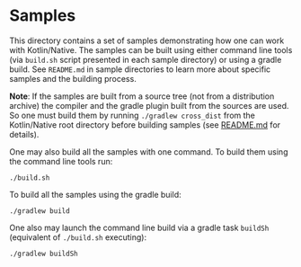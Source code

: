 # Samples

This directory contains a set of samples demonstrating how one can work with Kotlin/Native. The samples can be
built using either command line tools (via `build.sh` script presented in each sample directory) or using a gradle build.
See `README.md` in sample directories to learn more about specific samples and the building process.

**Note**: If the samples are built from a source tree (not from a distribution archive) the compiler and the gradle
plugin built from the sources are used. So one must build them by running `./gradlew cross_dist` from the 
Kotlin/Native root directory before building samples (see
[README.md](https://github.com/JetBrains/kotlin-native/blob/master/README.md) for details).

One may also build all the samples with one command. To build them using the command line tools run:

    ./build.sh
    
To build all the samples using the gradle build:

    ./gradlew build
    
One also may launch the command line build via a gradle task `buildSh` (equivalent of `./build.sh` executing):

    ./gradlew buildSh
